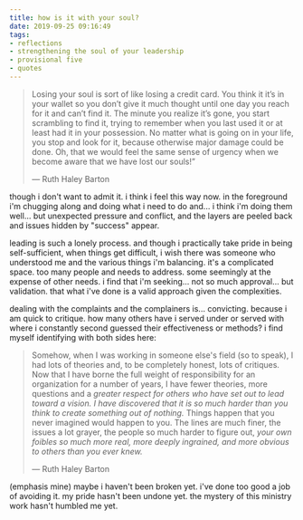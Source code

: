 ```yaml
---
title: how is it with your soul?
date: 2019-09-25 09:16:49
tags: 
- reflections
- strengthening the soul of your leadership
- provisional five
- quotes
---
```

> Losing your soul is sort of like losing a credit card. You think it it’s in your wallet so you don’t give it much thought until one day you reach for it and can’t find it. The minute you realize it’s gone, you start scrambling to find it, trying to remember when you last used it or at least had it in your possession. No matter what is going on in your life, you stop and look for it, because otherwise major damage could be done. Oh, that we would feel the same sense of urgency when we become aware that we have lost our souls!”
> 
> &mdash; Ruth Haley Barton

though i don't want to admit it. i think i feel this way now. in the foreground i'm chugging along and doing what i need to do and... i think i'm doing them well... but unexpected pressure and conflict, and the layers are peeled back and issues hidden by "success" appear. 

leading is such a lonely process. and though i practically take pride in being self-sufficient, when things get difficult, i wish there was someone who understood me and the various things i'm balancing. it's a complicated space. too many people and needs to address. some seemingly at the expense of other needs. i find that i'm seeking... not so much approval... but validation. that what i've done is a valid approach given the complexities. 

dealing with the complaints and the complainers is... convicting. because i am quick to critique. how many others have i served under or served with where i constantly second guessed their effectiveness or methods? i find myself identifying with both sides here:

> Somehow, when I was working in someone else's field (so to speak), I had lots of theories and, to be completely honest, lots of critiques. Now that I have borne the full weight of responsibility for an organization for a number of years, I have fewer theories, more questions and a _greater respect for others who have set out to lead toward a vision. I have discovered that it is so much harder than you think to create something out of nothing._ Things happen that you never imagined would happen to you. The lines are much finer, the issues a lot grayer, the people so much harder to figure out, _your own foibles so much more real, more deeply ingrained, and more obvious to others than you ever knew._ 
> 
> &mdash; Ruth Haley Barton

(emphasis mine)
maybe i haven't been broken yet. i've done too good a job of avoiding it. my pride hasn't been undone yet. the mystery of this ministry work hasn't humbled me yet.